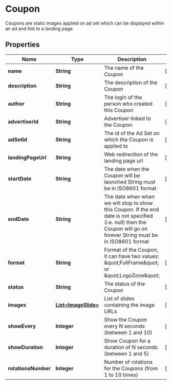 

# Coupon

Coupons are static images applied on ad set which can be displayed within an ad and link to a landing page.

## Properties

| Name | Type | Description | Notes |
|------------ | ------------- | ------------- | -------------|
|**name** | **String** | The name of the Coupon |  [optional] |
|**description** | **String** | The description of the Coupon |  [optional] |
|**author** | **String** | The login of the person who created this Coupon |  [optional] |
|**advertiserId** | **String** | Advertiser linked to the Coupon |  [optional] |
|**adSetId** | **String** | The id of the Ad Set on which the Coupon is applied to |  [optional] |
|**landingPageUrl** | **String** | Web redirection of the landing page url |  [optional] |
|**startDate** | **String** | The date when the Coupon will be launched  String must be in ISO8601 format |  [optional] |
|**endDate** | **String** | The date when when we will stop to show this Coupon. If the end date is not specified (i.e. null) then the Coupon will go on forever  String must be in ISO8601 format |  [optional] |
|**format** | **String** | Format of the Coupon, it can have two values: \&quot;FullFrame\&quot; or \&quot;LogoZone\&quot; |  [optional] |
|**status** | **String** | The status of the Coupon |  [optional] |
|**images** | [**List&lt;ImageSlide&gt;**](ImageSlide.md) | List of slides containing the image URLs |  [optional] |
|**showEvery** | **Integer** | Show the Coupon every N seconds (between 1 and 10) |  [optional] |
|**showDuration** | **Integer** | Show Coupon for a duration of N seconds (between 1 and 5) |  [optional] |
|**rotationsNumber** | **Integer** | Number of rotations for the Coupons (from 1 to 10 times) |  [optional] |



